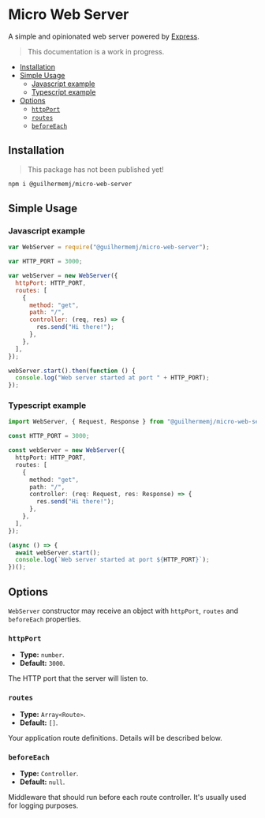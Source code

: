 # Micro Web Server

A simple and opinionated web server powered by [Express](http://expressjs.com/).

> This documentation is a work in progress.

- [Installation](#installation)
- [Simple Usage](#simple-usage)
  - [Javascript example](#javascript-example)
  - [Typescript example](#typescript-example)
- [Options](#options)
  - [`httpPort`](#httpport)
  - [`routes`](#routes)
  - [`beforeEach`](#beforeeach)

## Installation

> This package has not been published yet!

``` bash
npm i @guilhermemj/micro-web-server
```

## Simple Usage

### Javascript example

``` javascript
var WebServer = require("@guilhermemj/micro-web-server");

var HTTP_PORT = 3000;

var webServer = new WebServer({
  httpPort: HTTP_PORT,
  routes: [
    {
      method: "get",
      path: "/",
      controller: (req, res) => {
        res.send("Hi there!");
      },
    },
  ],
});

webServer.start().then(function () {
  console.log("Web server started at port " + HTTP_PORT);
});
```

### Typescript example

``` typescript
import WebServer, { Request, Response } from "@guilhermemj/micro-web-server";

const HTTP_PORT = 3000;

const webServer = new WebServer({
  httpPort: HTTP_PORT,
  routes: [
    {
      method: "get",
      path: "/",
      controller: (req: Request, res: Response) => {
        res.send("Hi there!");
      },
    },
  ],
});

(async () => {
  await webServer.start();
  console.log(`Web server started at port ${HTTP_PORT}`);
})();
```

## Options

`WebServer` constructor may receive an object with `httpPort`, `routes` and `beforeEach` properties.

### `httpPort`

- **Type:** `number`.
- **Default:** `3000`.

The HTTP port that the server will listen to.

### `routes`

- **Type:** `Array<Route>`.
- **Default:** `[]`.

Your application route definitions. Details will be described below.

### `beforeEach`

- **Type:** `Controller`.
- **Default:** `null`.

Middleware that should run before each route controller. It's usually used for logging purposes.
